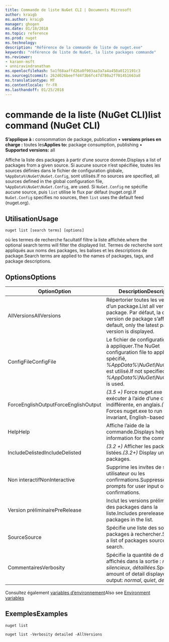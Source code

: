 ```yaml
---
title: Commande de liste NuGet CLI | Documents Microsoft
author: kraigb
ms.author: kraigb
manager: ghogen
ms.date: 01/18/2018
ms.topic: reference
ms.prod: nuget
ms.technology: 
description: "Référence de la commande de liste de nuget.exe"
keywords: "référence de liste de NuGet, la liste packages commande"
ms.reviewer:
- karann-msft
- unniravindranathan
ms.openlocfilehash: 5a1f68aaffd26a0f903aa3a7a4a450a0121191c3
ms.sourcegitcommit: 262d026beeffd4f3b6fc47d780a2f701451663a8
ms.translationtype: MT
ms.contentlocale: fr-FR
ms.lasthandoff: 01/25/2018
---
```

# <a name="list-command-nuget-cli"></a><span data-ttu-id="f294c-104">commande de la liste (NuGet CLI)</span><span class="sxs-lookup"><span data-stu-id="f294c-104">list command (NuGet CLI)</span></span>

<span data-ttu-id="f294c-105">**S’applique à :** consommation de package, publication &bullet; **versions prises en charge :** toutes les</span><span class="sxs-lookup"><span data-stu-id="f294c-105">**Applies to:** package consumption, publishing &bullet; **Supported versions:** all</span></span>

<span data-ttu-id="f294c-106">Affiche la liste des packages à partir d’une source donnée.</span><span class="sxs-lookup"><span data-stu-id="f294c-106">Displays a list of packages from a given source.</span></span> <span data-ttu-id="f294c-107">Si aucune source n’est spécifiée, toutes les sources définies dans le fichier de configuration globale, `%AppData%\NuGet\NuGet.Config`, sont utilisés.</span><span class="sxs-lookup"><span data-stu-id="f294c-107">If no sources are specified, all sources defined in the global configuration file, `%AppData%\NuGet\NuGet.Config`, are used.</span></span> <span data-ttu-id="f294c-108">Si `NuGet.Config` ne spécifie aucune source, puis `list` utilise le flux par défaut (nuget.org).</span><span class="sxs-lookup"><span data-stu-id="f294c-108">If `NuGet.Config` specifies no sources, then `list` uses the default feed (nuget.org).</span></span>

## <a name="usage"></a><span data-ttu-id="f294c-109">Utilisation</span><span class="sxs-lookup"><span data-stu-id="f294c-109">Usage</span></span>

```cli
nuget list [search terms] [options]
```

<span data-ttu-id="f294c-110">où les termes de recherche facultatif filtre la liste affichée.</span><span class="sxs-lookup"><span data-stu-id="f294c-110">where the optional search terms will filter the displayed list.</span></span> <span data-ttu-id="f294c-111">Termes de recherche sont appliqués aux noms des packages, les balises et les descriptions de package.</span><span class="sxs-lookup"><span data-stu-id="f294c-111">Search terms are applied to the names of packages, tags, and package descriptions.</span></span>

## <a name="options"></a><span data-ttu-id="f294c-112">Options</span><span class="sxs-lookup"><span data-stu-id="f294c-112">Options</span></span>

| <span data-ttu-id="f294c-113">Option</span><span class="sxs-lookup"><span data-stu-id="f294c-113">Option</span></span> | <span data-ttu-id="f294c-114">Description</span><span class="sxs-lookup"><span data-stu-id="f294c-114">Description</span></span> |
| --- | --- |
| <span data-ttu-id="f294c-115">AllVersions</span><span class="sxs-lookup"><span data-stu-id="f294c-115">AllVersions</span></span> | <span data-ttu-id="f294c-116">Répertorier toutes les versions d’un package.</span><span class="sxs-lookup"><span data-stu-id="f294c-116">List all versions of a package.</span></span> <span data-ttu-id="f294c-117">Par défaut, la dernière version de package s’affiche.</span><span class="sxs-lookup"><span data-stu-id="f294c-117">By default, only the latest package version is displayed.</span></span> |
| <span data-ttu-id="f294c-118">ConfigFile</span><span class="sxs-lookup"><span data-stu-id="f294c-118">ConfigFile</span></span> | <span data-ttu-id="f294c-119">Le fichier de configuration NuGet à appliquer.</span><span class="sxs-lookup"><span data-stu-id="f294c-119">The NuGet configuration file to apply.</span></span> <span data-ttu-id="f294c-120">Si non spécifié, *%AppData%\NuGet\NuGet.Config* est utilisé.</span><span class="sxs-lookup"><span data-stu-id="f294c-120">If not specified, *%AppData%\NuGet\NuGet.Config* is used.</span></span> |
| <span data-ttu-id="f294c-121">ForceEnglishOutput</span><span class="sxs-lookup"><span data-stu-id="f294c-121">ForceEnglishOutput</span></span> | <span data-ttu-id="f294c-122">*(3.5 +)*  Force nuget.exe pour exécuter à l’aide d’une culture dite indifférente, en anglais.</span><span class="sxs-lookup"><span data-stu-id="f294c-122">*(3.5+)* Forces nuget.exe to run using an invariant, English-based culture.</span></span> |
| <span data-ttu-id="f294c-123">Help</span><span class="sxs-lookup"><span data-stu-id="f294c-123">Help</span></span> | <span data-ttu-id="f294c-124">Affiche l’aide de la commande.</span><span class="sxs-lookup"><span data-stu-id="f294c-124">Displays help information for the command.</span></span> |
| <span data-ttu-id="f294c-125">IncludeDelisted</span><span class="sxs-lookup"><span data-stu-id="f294c-125">IncludeDelisted</span></span> | <span data-ttu-id="f294c-126">*(3.2 +)*  Afficher les packages non listées.</span><span class="sxs-lookup"><span data-stu-id="f294c-126">*(3.2+)* Display unlisted packages.</span></span> |
| <span data-ttu-id="f294c-127">Non interactif</span><span class="sxs-lookup"><span data-stu-id="f294c-127">NonInteractive</span></span> | <span data-ttu-id="f294c-128">Supprime les invites de saisie utilisateur ou les confirmations.</span><span class="sxs-lookup"><span data-stu-id="f294c-128">Suppresses prompts for user input or confirmations.</span></span> |
| <span data-ttu-id="f294c-129">Version préliminaire</span><span class="sxs-lookup"><span data-stu-id="f294c-129">PreRelease</span></span> | <span data-ttu-id="f294c-130">Inclut les versions préliminaires des packages dans la liste.</span><span class="sxs-lookup"><span data-stu-id="f294c-130">Includes prerelease packages in the list.</span></span> |
| <span data-ttu-id="f294c-131">Source</span><span class="sxs-lookup"><span data-stu-id="f294c-131">Source</span></span> | <span data-ttu-id="f294c-132">Spécifie une liste des sources de packages à rechercher.</span><span class="sxs-lookup"><span data-stu-id="f294c-132">Specifies a list of packages sources to search.</span></span> |
| <span data-ttu-id="f294c-133">Commentaires</span><span class="sxs-lookup"><span data-stu-id="f294c-133">Verbosity</span></span> | <span data-ttu-id="f294c-134">Spécifie la quantité de détails affichés dans la sortie : *normal*, *silencieux*, *détaillées*.</span><span class="sxs-lookup"><span data-stu-id="f294c-134">Specifies the amount of detail displayed in the output: *normal*, *quiet*, *detailed*.</span></span> |

<span data-ttu-id="f294c-135">Consultez également [variables d’environnement](cli-ref-environment-variables.md)</span><span class="sxs-lookup"><span data-stu-id="f294c-135">Also see [Environment variables](cli-ref-environment-variables.md)</span></span>

## <a name="examples"></a><span data-ttu-id="f294c-136">Exemples</span><span class="sxs-lookup"><span data-stu-id="f294c-136">Examples</span></span>

```cli
nuget list

nuget list -Verbosity detailed -AllVersions
```
